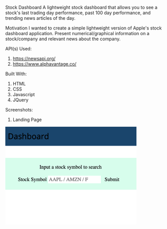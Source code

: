 Stock Dashboard
A lightweight stock dashboard that allows you to see a stock's last trading day performance, past 100 day performance, and trending news articles of the day.

Motivation
I wanted to create a simple lightweight version of Apple's stock dashboard application. Present numerical/graphical information on a stock/company and relevant news about the company.

API(s) Used:
1. https://newsapi.org/ 
2. https://www.alphavantage.co/

Built With:
1. HTML
2. CSS
3. Javascript
4. JQuery

Screenshots:
1. Landing Page


<img src="screenshots/landing_page_search.png" alt="landing page ready to search your stock"/>
